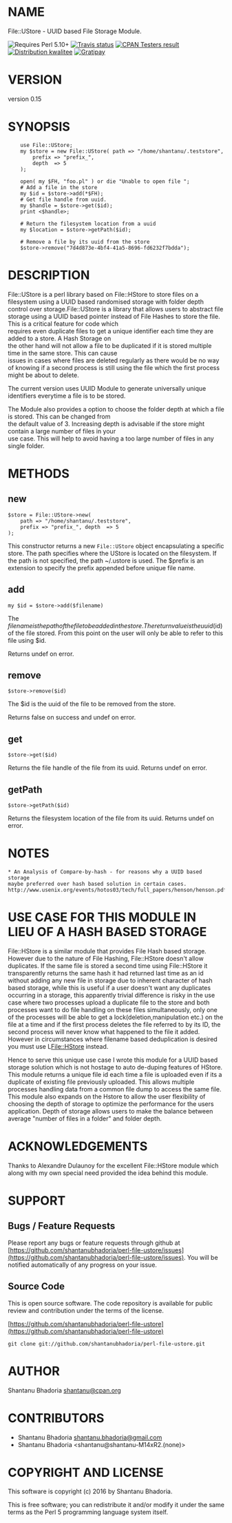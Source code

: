 # NAME

File::UStore - UUID based File Storage Module.

<div>
    <p>
    <img src="https://img.shields.io/badge/perl-5.10+-brightgreen.svg" alt="Requires Perl 5.10+" />
    <a href="https://travis-ci.org/shantanubhadoria/perl-File-UStore"><img src="https://api.travis-ci.org/shantanubhadoria/perl-File-UStore.svg?branch=build/master" alt="Travis status" /></a>
    <a href="http://matrix.cpantesters.org/?dist=File-UStore%200.15"><img src="https://badgedepot.code301.com/badge/cpantesters/File-UStore/0.15" alt="CPAN Testers result" /></a>
    <a href="http://cpants.cpanauthors.org/dist/File-UStore-0.15"><img src="https://badgedepot.code301.com/badge/kwalitee/File-UStore/0.15" alt="Distribution kwalitee" /></a>
    <a href="https://gratipay.com/shantanubhadoria"><img src="https://img.shields.io/gratipay/shantanubhadoria.svg" alt="Gratipay" /></a>
    </p>
</div>

# VERSION

version 0.15

# SYNOPSIS

        use File::UStore;
        my $store = new File::UStore( path => "/home/shantanu/.teststore", 
            prefix => "prefix_",
            depth  => 5
        );
    
        open( my $FH, "foo.pl" ) or die "Unable to open file ";
        # Add a file in the store
        my $id = $store->add(*$FH);
        # Get file handle from uuid. 
        my $handle = $store->get($id);
        print <$handle>;
    
        # Return the filesystem location from a uuid
        my $location = $store->getPath($id);
    
        # Remove a file by its uuid from the store
        $store->remove("7d4d873e-4bf4-41a5-8696-fd6232f7bdda");

# DESCRIPTION

File::UStore is a perl library based on File::HStore to store files on a filesystem using a UUID based randomised 
storage with folder depth control over storage.File::UStore is a library that allows users to abstract file storage 
using a UUID based pointer instead of File Hashes to store the file. This is a critical feature for code which  
requires even duplicate files to get a unique identifier each time they are added to a store. A Hash Storage on  
the other hand will not allow a file to be duplicated if it is stored multiple time in the same store. This can cause  
issues in cases where files are deleted regularly as there would be no way of knowing if a second process is still 
using the file which the first process might be about to delete.

The  current version  uses UUID Module to generate universally unique identifiers everytime a file is to be stored.

The Module also provides a option to choose the folder depth at which a file is stored. This can be changed from  
the default value of 3. Increasing depth is advisable if the store might contain a large number of files in your  
use case. This will help to avoid having a too large number of files in any single folder.

# METHODS

## new

    $store = File::UStore->new( 
        path => "/home/shantanu/.teststore", 
        prefix => "prefix_", depth  => 5 
    );

This constructor  returns a new `File::UStore`  object encapsulating a
specific store. The path specifies  where the UStore is located on the
filesystem.  If the  path  is  not specified,  the  path ~/.ustore  is
used. The $prefix is an extension to specify the prefix appended before 
unique file name.

## add

    my $id = $store->add($filename)

The $filename is the path of the file to be added in the  store. The return value
is the uuid ($id) of the file stored. From this point on the user 
will only be able to refer to this file using $id.

Returns undef on error. 

## remove

    $store->remove($id)

The $id is the uuid of the file to be removed from the store. 

Returns false on success and undef on error.

## get

    $store->get($id)

Returns the file handle of the file from its uuid.
Returns undef on error.

## getPath

    $store->getPath($id)

Returns the filesystem location of the file from its uuid.
Returns undef on error.

# NOTES

    * An Analysis of Compare-by-hash - for reasons why a UUID based storage 
    maybe preferred over hash based solution in certain cases.
    http://www.usenix.org/events/hotos03/tech/full_papers/henson/henson.pdf

# USE CASE FOR THIS MODULE IN LIEU OF A HASH BASED STORAGE

File::HStore is a similar module that
provides File Hash based storage. However due to the nature of File
Hashing, File::HStore doesn't allow duplicates. If the same file is
stored a second time using File::HStore it transparently returns the
same hash it had returned last time as an id without adding any new 
file in storage due to inherent character of hash based storage, while 
this is useful if a user doesn't want any duplicates occurring in a
storage, this apparently trivial difference is risky in the use case
where two processes upload a duplicate file to the store and both
processes want to do file handling on these files simultaneously, only 
one of the processes will be able to get a lock(deletion,manipulation 
etc.) on the file at a time and if the first process deletes the file 
referred to by its ID, the second process will never know what happened 
to the file it added. However in circumstances where filename based
deduplication is desired you must use L<File::HStore> instead.

Hence to serve this unique use case I wrote this module for a UUID 
based storage solution which is not hostage to auto de-duping features 
of HStore. This module returns a unique file id each time a file is 
uploaded even if its a duplicate of existing file previously uploaded. 
This allows multiple processes handling data from a common file dump to 
access the same file. This module also expands on the Hstore to allow 
the user flexibility of choosing the depth of storage to optimize the
performance for the users application. Depth of storage allows users
to make the balance between average "number of files in a folder"
and folder depth.

# ACKNOWLEDGEMENTS

Thanks to Alexandre Dulaunoy for the excellent File::HStore module which along with my own special need provided the idea behind this module.

# SUPPORT

## Bugs / Feature Requests

Please report any bugs or feature requests through github at 
[https://github.com/shantanubhadoria/perl-file-ustore/issues](https://github.com/shantanubhadoria/perl-file-ustore/issues).
You will be notified automatically of any progress on your issue.

## Source Code

This is open source software.  The code repository is available for
public review and contribution under the terms of the license.

[https://github.com/shantanubhadoria/perl-file-ustore](https://github.com/shantanubhadoria/perl-file-ustore)

    git clone git://github.com/shantanubhadoria/perl-file-ustore.git

# AUTHOR

Shantanu Bhadoria <shantanu@cpan.org>

# CONTRIBUTORS

- Shantanu Bhadoria <shantanu.bhadoria@gmail.com>
- Shantanu Bhadoria &lt;shantanu@shantanu-M14xR2.(none)>

# COPYRIGHT AND LICENSE

This software is copyright (c) 2016 by Shantanu Bhadoria.

This is free software; you can redistribute it and/or modify it under
the same terms as the Perl 5 programming language system itself.
